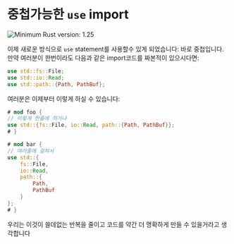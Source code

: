 # 중첩가능한 `use` import

![Minimum Rust version: 1.25](https://img.shields.io/badge/Minimum%20Rust%20Version-1.25-brightgreen.svg)

이제 새로운 방식으로 `use` statement를 사용할수 있게 되었습니다: 바로 중첩입니다. 
만약 여러분이 한번이라도 다음과 같은 import코드를 짜본적이 있으시다면:

```rust
use std::fs::File;
use std::io::Read;
use std::path::{Path, PathBuf};
```

여러분은 이제부터 이렇게 하실 수 있습니다:

```rust
# mod foo {
// 이렇게 한줄에 적거나
use std::{fs::File, io::Read, path::{Path, PathBuf}};
# }

# mod bar {
// 여러줄에 걸쳐서
use std::{
    fs::File,
    io::Read,
    path::{
        Path,
        PathBuf
    }
};
# }
```

우리는 이것이 쓸데없는 반복을 줄이고 코드를 약간 더 명확하게 만들 수 있을거라고 생각합니다
